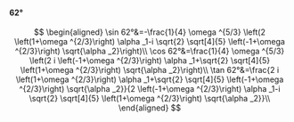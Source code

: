 #### 62°

$$
\begin{aligned}
\sin 62°&=-\frac{1}{4} \omega ^{5/3} \left(2 \left(1+\omega ^{2/3}\right) \alpha _1-i \sqrt{2} \sqrt[4]{5} \left(-1+\omega ^{2/3}\right) \sqrt{\alpha _2}\right)\\
\cos 62°&=\frac{1}{4} \omega ^{5/3} \left(2 i \left(-1+\omega ^{2/3}\right) \alpha _1+\sqrt{2} \sqrt[4]{5} \left(1+\omega ^{2/3}\right) \sqrt{\alpha _2}\right)\\
\tan 62°&=\frac{2 i \left(1+\omega ^{2/3}\right) \alpha _1+\sqrt{2} \sqrt[4]{5} \left(-1+\omega ^{2/3}\right) \sqrt{\alpha _2}}{2 \left(-1+\omega ^{2/3}\right)
\alpha _1-i \sqrt{2} \sqrt[4]{5} \left(1+\omega ^{2/3}\right) \sqrt{\alpha _2}}\\
\end{aligned}
$$

